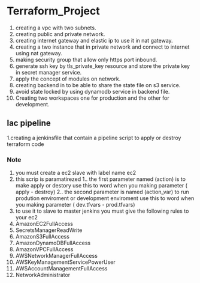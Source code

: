 # Terraform_Project
1. creating a vpc with two subnets.
2. creating public and private network. 
3. creating internet gateway and elastic ip to use it in nat gateway.
4. creating a two instance that in private network and connect to internet using nat gateway.
5. making security group that allow only https port inbound.
6. generate ssh key by tls_private_key resource and store the private key in secret manager service.
7. apply the concept of modules on network.
8. creating backend in to be able to share the state file on s3 service.
9. avoid state locked by using dynamodb service in backend file.
10. Creating two workspaces one for production and the other for development. 
## Iac pipeline
1.creating a jenkinsfile that contain a pipeline script to apply or destroy terraform code
### Note
1. you must create a ec2 slave with label name ec2
2. this scrip is paramatirezed
  1.. the first parameter named (action) is to make apply or destory use this to word when you making parameter ( apply - destroy)
  2.. the second parameter is named (action_var) to run prodution enviroment or development enviroment use this to word when you making parameter ( dev.tfvars - prod.tfvars)
4. to use it to slave to master jenkins you must give the following rules to your ec2
  1. AmazonEC2FullAccess
  2. SecretsManagerReadWrite
  3. AmazonS3FullAccess
  4. AmazonDynamoDBFullAccess
  5. AmazonVPCFullAccess
  6. AWSNetworkManagerFullAccess
  7. AWSKeyManagementServicePowerUser
  8. AWSAccountManagementFullAccess
  9. NetworkAdministrator


